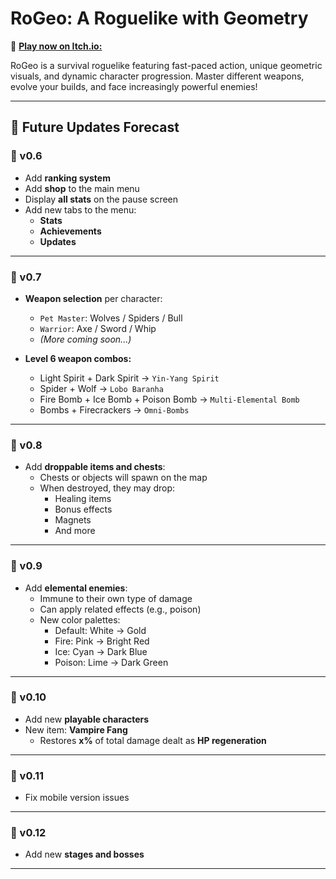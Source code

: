 # RoGeo: A Roguelike with Geometry

🔗 [**Play now on Itch.io:**](https://pedrofernandes-fa.itch.io)

RoGeo is a survival roguelike featuring fast-paced action, unique geometric visuals, and dynamic character progression. Master different weapons, evolve your builds, and face increasingly powerful enemies!

---

## 📅 Future Updates Forecast

### 🔸 v0.6
- Add **ranking system**
- Add **shop** to the main menu
- Display **all stats** on the pause screen
- Add new tabs to the menu:
  - **Stats**
  - **Achievements**
  - **Updates**

---

### 🔸 v0.7
- **Weapon selection** per character:
  - `Pet Master`: Wolves / Spiders / Bull  
  - `Warrior`: Axe / Sword / Whip  
  - *(More coming soon...)*

- **Level 6 weapon combos:**
  - Light Spirit + Dark Spirit → `Yin-Yang Spirit`
  - Spider + Wolf → `Lobo Baranha`
  - Fire Bomb + Ice Bomb + Poison Bomb → `Multi-Elemental Bomb`
  - Bombs + Firecrackers → `Omni-Bombs`

---

### 🔸 v0.8
- Add **droppable items and chests**:
  - Chests or objects will spawn on the map
  - When destroyed, they may drop:
    - Healing items
    - Bonus effects
    - Magnets
    - And more

---

### 🔸 v0.9
- Add **elemental enemies**:
  - Immune to their own type of damage
  - Can apply related effects (e.g., poison)
  - New color palettes:
    - Default: White → Gold
    - Fire: Pink → Bright Red
    - Ice: Cyan → Dark Blue
    - Poison: Lime → Dark Green

---

### 🔸 v0.10
- Add new **playable characters**
- New item: **Vampire Fang**
  - Restores **x%** of total damage dealt as **HP regeneration**

---

### 🔸 v0.11
- Fix mobile version issues

---

### 🔸 v0.12
- Add new **stages and bosses**

---
